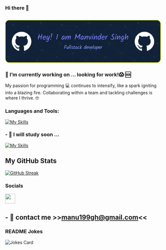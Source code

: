 ### Hi there 👋

## ![Header](./header.png)

### 🔭 I’m currently working on ... looking for work!😱 🆘

My passion for programming 💻 continues to intensify, like a spark igniting into a blazing fire. Collaborating within a team and tackling challenges is where I thrive. 🤓

### Languages and Tools:

[![My Skills](https://skillicons.dev/icons?i=js,html,css,scss,bootstrap,laravel,php,mysql,vue,vite,nodejs,git,github,vscode,discord)](https://skillicons.dev)

### - 🌱 I will study soon ...

[![My Skills](https://skillicons.dev/icons?i=react,typescript,angular)](https://skillicons.dev)

## <b>My GitHub Stats</b>

[![GitHub Streak](https://streak-stats.demolab.com?user=Manu199&theme=tokyonight&card_width=489)](https://git.io/streak-stats)

### Socials

<a href="https://www.linkedin.com/in/manvinder-singh-869388242/" target="_blank" rel="noreferrer"> <picture> <source media="(prefers-color-scheme: dark)" srcset="https://raw.githubusercontent.com/danielcranney/readme-generator/main/public/icons/socials/linkedin-dark.svg" /> <source media="(prefers-color-scheme: light)" srcset="https://raw.githubusercontent.com/danielcranney/readme-generator/main/public/icons/socials/linkedin.svg" /> <img src="https://raw.githubusercontent.com/danielcranney/readme-generator/main/public/icons/socials/linkedin.svg" width="32" height="32" /> </picture> </a></p>

## - 📧 contact me >><a href="mailto:manu199gh@gmail.com">manu199gh@gmail.com</a><<

<!-- Markdown -->

### README Jokes

![Jokes Card](https://readme-jokes.vercel.app/api?hideBorder&theme=cobalt&qColor=%23944bcc&aColor=%23bbdb51)
